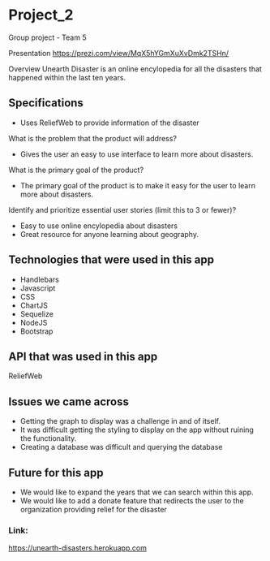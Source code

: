 # Project_2
Group project - Team 5

Presentation
https://prezi.com/view/MqX5hYGmXuXvDmk2TSHn/

Overview
Unearth Disaster is an online encylopedia for all the disasters that happened within the last ten years.

## Specifications
* Uses ReliefWeb to provide information of the disaster


What is the problem that the product will address? 
* Gives the user an easy to use interface to learn more about disasters.

What is the primary goal of the product? 
* The primary goal of the product is to make it easy for the user to learn more about disasters.

Identify and prioritize essential user stories (limit this to 3 or fewer)?
* Easy to use online encylopedia about disasters
* Great resource for anyone learning about geography.

## Technologies that were used in this app
* Handlebars
* Javascript
* CSS
* ChartJS
* Sequelize
* NodeJS
* Bootstrap

## API that was used in this app
ReliefWeb

## Issues we came across
* Getting the graph to display was a challenge in and of itself.
* It was difficult getting the styling to display on the app without ruining the functionality.
* Creating a database was difficult and querying the database


## Future for this app
* We would like to expand the years that we can search within this app.
* We would like to add a donate feature that redirects the user to the organization providing relief for the disaster

### Link:
https://unearth-disasters.herokuapp.com
